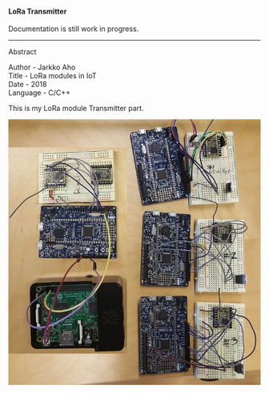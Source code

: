 #### LoRa Transmitter

Documentation is still work in progress.  
  
--------------------------------------------------------------------------------------
  
Abstract  
  
Author - Jarkko Aho  
Title - LoRa modules in IoT  
Date - 2018  
Language - C/C++  
  
This is my LoRa module Transmitter part.  
  
![](https://github.com/Jakage/career-portfolio/blob/master/LoRa/Pictures/LoRa_prototype_v05.jpg)  
  
  
